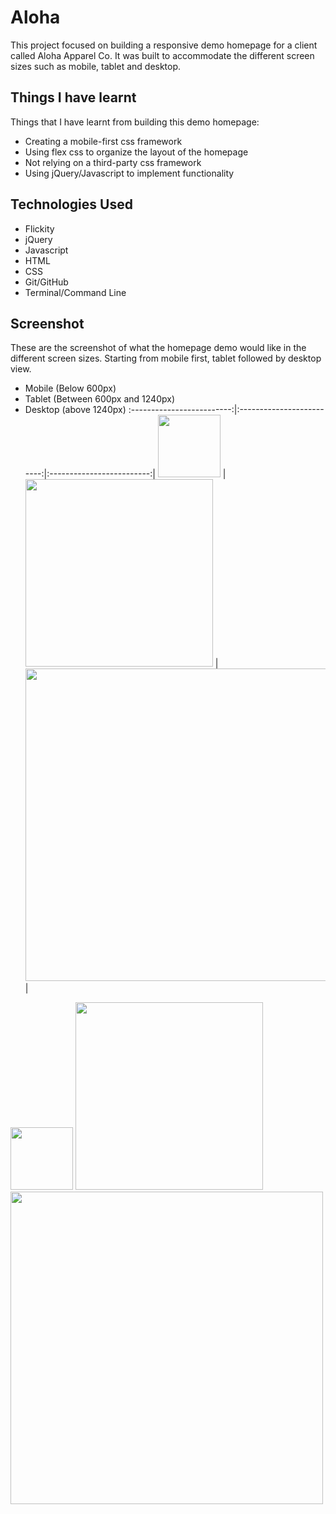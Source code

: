 # Aloha

This project focused on building a responsive demo homepage for a client called Aloha Apparel Co. It was built to accommodate the different screen sizes such as mobile, tablet and desktop.

## Things I have learnt

Things that I have learnt from building this demo homepage:

- Creating a mobile-first css framework
- Using flex css to organize the layout of the homepage
- Not relying on a third-party css framework
- Using jQuery/Javascript to implement functionality

## Technologies Used

- Flickity 
- jQuery 
- Javascript 
- HTML 
- CSS 
- Git/GitHub 
- Terminal/Command Line

## Screenshot
These are the screenshot of what the homepage demo would like in the different screen sizes. Starting from mobile first, tablet followed by desktop view.
  - Mobile (Below 600px)
  - Tablet (Between 600px and 1240px)
  - Desktop (above 1240px)
:-------------------------:|:-------------------------:|:-------------------------:|
          <img src="https://i.imgur.com/Kx2xAGU.png" width="100">                 |     
<img src="https://i.imgur.com/N1xzh35.png" width="300">                      |   
          <img src="https://i.imgur.com/CtvNAY6.png" width="500">             |

<img src="https://i.imgur.com/Kx2xAGU.png" width="100">
<img src="https://i.imgur.com/N1xzh35.png" width="300">
<img src="https://i.imgur.com/CtvNAY6.png" width="500">

